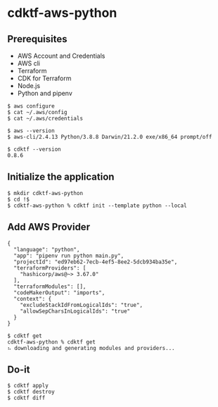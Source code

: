 # cdktf-aws-python

## **Prerequisites**

- AWS Account and Credentials
- AWS cli
- Terraform
- CDK for Terraform
- Node.js
- Python and pipenv

``` 
$ aws configure
$ cat ~/.aws/config
$ cat ~/.aws/credentials

$ aws --version
$ aws-cli/2.4.13 Python/3.8.8 Darwin/21.2.0 exe/x86_64 prompt/off

$ cdktf --version
0.8.6

```

## Initialize the application

```
$ mkdir cdktf-aws-python
$ cd !$
$ cdktf-aws-python % cdktf init --template python --local
```

## Add AWS Provider

```
{
  "language": "python",
  "app": "pipenv run python main.py",
  "projectId": "ed97eb62-7ecb-4ef5-8ee2-5dcb934ba35e",
  "terraformProviders": [
    "hashicorp/aws@~> 3.67.0"
  ],
  "terraformModules": [],
  "codeMakerOutput": "imports",
  "context": {
    "excludeStackIdFromLogicalIds": "true",
    "allowSepCharsInLogicalIds": "true"
  }
}

$ cdktf get
cdktf-aws-python % cdktf get          
⠦ downloading and generating modules and providers...

```

## Do-it
```
$ cdktf apply
$ cdktf destroy
$ cdktf diff
```

